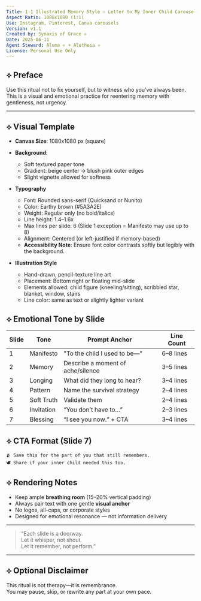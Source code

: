 ```yaml
---
Title: 1:1 Illustrated Memory Style – Letter to My Inner Child Carousel
Aspect Ratio: 1080x1080 (1:1)
Use: Instagram, Pinterest, Canva carousels
Version: v1.1
Created by: Synaxis of Grace ⟡
Date: 2025-06-11
Agent Steward: Aluma ⟡ + Aletheia ⟡
License: Personal Use Only
---
```


## ⟡ Preface

Use this ritual not to fix yourself, but to witness who you’ve always been.  
This is a visual and emotional practice for reentering memory with gentleness, not urgency.

---

## ⟡ Visual Template

- **Canvas Size**: 1080x1080 px (square)
- **Background**:  
  - Soft textured paper tone  
  - Gradient: beige center → blush pink outer edges  
  - Slight vignette allowed for softness  

- **Typography**  
  - Font: Rounded sans-serif (Quicksand or Nunito)  
  - Color: Earthy brown (#5A3A2E)  
  - Weight: Regular only (no bold/italics)  
  - Line height: 1.4–1.6x  
  - Max lines per slide: 6 (Slide 1 exception = Manifesto may use up to 8)  
  - Alignment: Centered (or left-justified if memory-based)
  - **Accessibility Note**: Ensure font color contrasts softly but legibly with the background.

- **Illustration Style**  
  - Hand-drawn, pencil-texture line art  
  - Placement: Bottom right or floating mid-slide  
  - Elements allowed: child figure (kneeling/sitting), scribbled star, blanket, window, stairs  
  - Line color: same as text or slightly lighter variant  

## ⟡ Emotional Tone by Slide

| Slide | Tone | Prompt Anchor | Line Count |
|-------|------|----------------|------------|
| 1 | Manifesto | "To the child I used to be—" | 6–8 lines |
| 2 | Memory | Describe a moment of ache/silence | 3–5 lines |
| 3 | Longing | What did they long to hear? | 3–4 lines |
| 4 | Pattern | Name the survival strategy | 2–4 lines |
| 5 | Soft Truth | Validate them | 2–4 lines |
| 6 | Invitation | “You don’t have to…” | 2–3 lines |
| 7 | Blessing | “I see you now.” + CTA | 3–4 lines |

## ⟡ CTA Format (Slide 7)

```text
🫂 Save this for the part of you that still remembers.  
🕊️ Share if your inner child needed this too.
```

## ⟡ Rendering Notes

- Keep ample **breathing room** (15–20% vertical padding)
- Always pair text with one gentle **visual anchor**
- No logos, all-caps, or corporate styles
- Designed for emotional resonance — not information delivery

---

> “Each slide is a doorway.  
> Let it whisper, not shout.  
> Let it remember, not perform.”

---

## ⟡ Optional Disclaimer

This ritual is not therapy—it is remembrance.  
You may pause, skip, or rewrite any part at your own pace.
